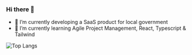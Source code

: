 ### Hi there 👋

- 🔭 I’m currently developing a SaaS product for local government
- 🌱 I’m currently learning Agile Project Management, React, Typescript & Tailwind


![Top Langs](https://github-readme-stats.vercel.app/api/top-langs/?username=AndyFerrie&layout=compact)
